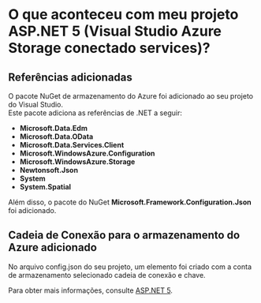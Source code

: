 <properties
    pageTitle="O que aconteceu com meu projeto ASP.NET 5 (Visual Studio conectado serviços) | Armazenamento do Microsoft Azure"
    description="Descreve o que acontece depois de se conectar a uma conta de armazenamento do Azure em um projeto do Visual Studio ASP.NET 5 usando o Visual Studio conectado serviços"
    services="storage"
    documentationCenter=""
    authors="TomArcher"
    manager="douge"
    editor=""/>

<tags
    ms.service="storage"
    ms.workload="web"
    ms.tgt_pltfrm="vs-what-happened"
    ms.devlang="na"
    ms.topic="article"
    ms.date="08/15/2016"
    ms.author="tarcher"/>

# <a name="what-happened-to-my-aspnet-5-project-visual-studio-azure-storage-connected-services"></a>O que aconteceu com meu projeto ASP.NET 5 (Visual Studio Azure Storage conectado services)?

## <a name="references-added"></a>Referências adicionadas

O pacote NuGet de armazenamento do Azure foi adicionado ao seu projeto do Visual Studio.  
Este pacote adiciona as referências de .NET a seguir:

- **Microsoft.Data.Edm**
- **Microsoft.Data.OData**
- **Microsoft.Data.Services.Client**
- **Microsoft.WindowsAzure.Configuration**
- **Microsoft.WindowsAzure.Storage**
- **Newtonsoft.Json**
- **System**
- **System.Spatial**

Além disso, o pacote do NuGet **Microsoft.Framework.Configuration.Json** foi adicionado.

## <a name="connection-string-for-azure-storage-added"></a>Cadeia de Conexão para o armazenamento do Azure adicionado
No arquivo config.json do seu projeto, um elemento foi criado com a conta de armazenamento selecionado cadeia de conexão e chave.

Para obter mais informações, consulte [ASP.NET 5](http://www.asp.net/vnext).
